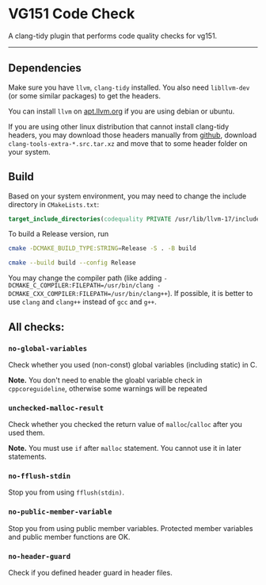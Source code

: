 # VG151 Code Check

A clang-tidy plugin that performs code quality checks for vg151.

---

## Dependencies

Make sure you have `llvm`, `clang-tidy` installed. You also need `libllvm-dev` (or some similar packages) to get the headers.

You can install `llvm` on [apt.llvm.org](https://apt.llvm.org/) if you are using debian or ubuntu.

If you are using other linux distribution that cannot install clang-tidy headers, you may download those headers manually from [github](https://github.com/llvm/llvm-project/releases/), download `clang-tools-extra-*.src.tar.xz` and move that to some header folder on your system.

## Build

Based on your system environment, you may need to change the include directory in `CMakeLists.txt`:

```cmake
target_include_directories(codequality PRIVATE /usr/lib/llvm-17/include)
```

To build a Release version, run

```sh
cmake -DCMAKE_BUILD_TYPE:STRING=Release -S . -B build

cmake --build build --config Release
```

You may change the compiler path (like adding `-DCMAKE_C_COMPILER:FILEPATH=/usr/bin/clang -DCMAKE_CXX_COMPILER:FILEPATH=/usr/bin/clang++`). If possible, it is better to use `clang` and `clang++` instead of `gcc` and `g++`.

## All checks:

### `no-global-variables`

Check whether you used (non-const) global variables (including static) in C.

**Note.** You don't need to enable the gloabl variable check in `cppcoreguideline`, otherwise some warnings will be repeated

### `unchecked-malloc-result`

Check whether you checked the return value of `malloc`/`calloc` after you used them.

**Note.** You must use `if` after `malloc` statement. You cannot use it in later statements.

### `no-fflush-stdin`

Stop you from using `fflush(stdin)`.

### `no-public-member-variable`

Stop you from using public member variables. Protected member variables and public member functions are OK.

### `no-header-guard`

Check if you defined header guard in header files.

